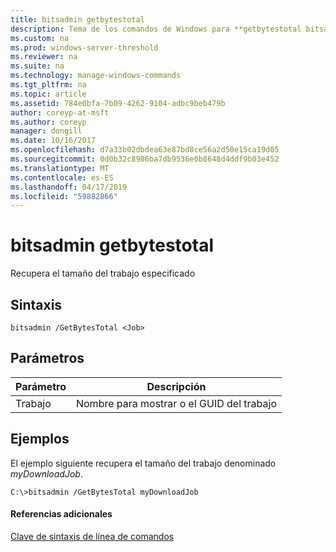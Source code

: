 ```yaml
---
title: bitsadmin getbytestotal
description: Tema de los comandos de Windows para **getbytestotal bitsadmin** -recupera el tamaño del trabajo especificado.
ms.custom: na
ms.prod: windows-server-threshold
ms.reviewer: na
ms.suite: na
ms.technology: manage-windows-commands
ms.tgt_pltfrm: na
ms.topic: article
ms.assetid: 784e0bfa-7b09-4262-9104-adbc9beb479b
author: coreyp-at-msft
ms.author: coreyp
manager: dongill
ms.date: 10/16/2017
ms.openlocfilehash: d7a33b02dbdea63e87bd8ce56a2d50e15ca19d05
ms.sourcegitcommit: 0d0b32c8986ba7db9536e0b8648d4ddf9b03e452
ms.translationtype: MT
ms.contentlocale: es-ES
ms.lasthandoff: 04/17/2019
ms.locfileid: "59882866"
---
```

# <a name="bitsadmin-getbytestotal"></a>bitsadmin getbytestotal



Recupera el tamaño del trabajo especificado

## <a name="syntax"></a>Sintaxis

```
bitsadmin /GetBytesTotal <Job>
```

## <a name="parameters"></a>Parámetros

|Parámetro|Descripción|
|---------|-----------|
|Trabajo|Nombre para mostrar o el GUID del trabajo|

## <a name="BKMK_examples"></a>Ejemplos

El ejemplo siguiente recupera el tamaño del trabajo denominado *myDownloadJob*.
```
C:\>bitsadmin /GetBytesTotal myDownloadJob
```

#### <a name="additional-references"></a>Referencias adicionales

[Clave de sintaxis de línea de comandos](command-line-syntax-key.md)